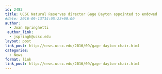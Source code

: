 ```yaml
---
id: 2483
title: UCSC Natural Reserves director Gage Dayton appointed to endowed chair
#date: 2016-09-13T14:05:23+00:00
author:
  - Joan Springhetti
 author_link:
  - jspringh@ucsc.edu
layout: post
link_post: http://news.ucsc.edu/2016/09/gage-dayton-chair.html
categories:
  - News
format: link
link_post: http://news.ucsc.edu/2016/09/gage-dayton-chair.html
---
```

